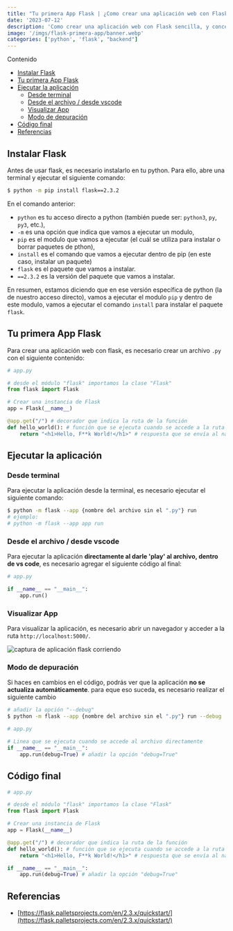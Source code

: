 ```yaml
---
title: "Tu primera App Flask | ¿Como crear una aplicación web con Flask?"
date: '2023-07-12'
description: 'Como crear una aplicación web con Flask sencilla, y conceptos básicos del microframework de Python.'
image: '/imgs/flask-primera-app/banner.webp'
categories: ['python', 'flask', "backend"]
---
```


Contenido

- [Instalar Flask](#instalar-flask)
- [Tu primera App Flask](#tu-primera-app-flask)
- [Ejecutar la aplicación](#ejecutar-la-aplicación)
  - [Desde terminal](#desde-terminal)
  - [Desde el archivo / desde vscode](#desde-el-archivo--desde-vscode)
  - [Visualizar App](#visualizar-app)
  - [Modo de depuración](#modo-de-depuración)
- [Código final](#código-final)
- [Referencias](#referencias)

## Instalar Flask

Antes de usar flask, es necesario instalarlo en tu python. Para ello, abre una terminal y ejecutar el siguiente comando: 

```bash
$ python -m pip install flask==2.3.2
```

En el comando anterior: 
* `python` es tu acceso directo a python (también puede ser: `python3`, `py`, `py3`, etc.),
* `-m` es una opción que indica que vamos a ejecutar un modulo,
* `pip` es el modulo que vamos a ejecutar (el cuál se utiliza para instalar o borrar paquetes de pthon),
* `install` es el comando que vamos a ejecutar dentro de pip (en este caso, instalar un paquete)
* `flask` es el paquete que vamos a instalar.
* `==2.3.2` es la versión del paquete que vamos a instalar.

En resumen, estamos diciendo que en ese versión específica de python (la de nuestro acceso directo), vamos a ejecutar el modulo `pip` y dentro de este modulo, vamos a ejecutar el comando `install` para instalar el paquete `flask`.

## Tu primera App Flask

Para crear una aplicación web con flask, es necesario crear un archivo `.py` con el siguiente contenido:

```python
# app.py

# desde el módulo "flask" importamos la clase "Flask"
from flask import Flask

# Crear una instancia de Flask
app = Flask(__name__)

@app.get("/") # decorador que indica la ruta de la función
def hello_world(): # función que se ejecuta cuando se accede a la ruta
    return "<h1>Hello, F**k World!</h1>" # respuesta que se envía al navegador
```

## Ejecutar la aplicación

### Desde terminal

Para ejecutar la aplicación desde la terminal, es necesario ejecutar el siguiente comando:

```bash
$ python -m flask --app {nombre del archivo sin el ".py"} run
# ejemplo:
# python -m flask --app app run
```

### Desde el archivo / desde vscode

Para ejecutar la aplicación **directamente al darle 'play' al archivo, dentro de vs code**, es necesario agregar el siguiente código al final:
```python
# app.py

if __name__ == "__main__":
    app.run()
```

### Visualizar App

Para visualizar la aplicación, es necesario abrir un navegador y acceder a la ruta `http://localhost:5000/`.

![captura de aplicación flask corriendo](/imgs/flask-primera-app/first-flask-running.webp)

### Modo de depuración

Si haces en cambios en el código, podrás ver que la aplicación **no se actualiza automáticamente**. para eque eso suceda, es necesario realizar el siguiente cambio

```bash
# añadir la opción "--debug"
$ python -m flask --app {nombre del archivo sin el ".py"} run --debug
```

```python
# app.py

# Linea que se ejecuta cuando se accede al archivo directamente
if __name__ == "__main__":
    app.run(debug=True) # añadir la opción "debug=True"
```

## Código final

```python
# app.py

# desde el módulo "flask" importamos la clase "Flask"
from flask import Flask

# Crear una instancia de Flask
app = Flask(__name__)

@app.get("/") # decorador que indica la ruta de la función
def hello_world(): # función que se ejecuta cuando se accede a la ruta
    return "<h1>Hello, F**k World!</h1>" # respuesta que se envía al navegador

if __name__ == "__main__":
    app.run(debug=True) # añadir la opción "debug=True"
```

## Referencias
* [https://flask.palletsprojects.com/en/2.3.x/quickstart/](https://flask.palletsprojects.com/en/2.3.x/quickstart/)